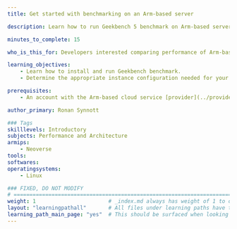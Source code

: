 ```yaml
---
title: Get started with benchmarking on an Arm-based server

description: Learn how to run Geekbench 5 benchmark on Arm-based server.

minutes_to_complete: 15

who_is_this_for: Developers interested comparing performance of Arm-based cloud instances.

learning_objectives:
    - Learn how to install and run Geekbench benchmark.
    - Determine the appropriate instance configuration needed for your workloads.

prerequisites:
    - An account with the Arm-based cloud service [provider](../providers/) of choice.

author_primary: Ronan Synnott

### Tags
skilllevels: Introductory
subjects: Performance and Architecture
armips:
    - Neoverse
tools:
softwares:
operatingsystems:
    - Linux

### FIXED, DO NOT MODIFY
# ================================================================================
weight: 1                       # _index.md always has weight of 1 to order correctly
layout: "learningpathall"       # All files under learning paths have this same wrapper
learning_path_main_page: "yes"  # This should be surfaced when looking for related content. Only set for _index.md of learning path content.
---
```

